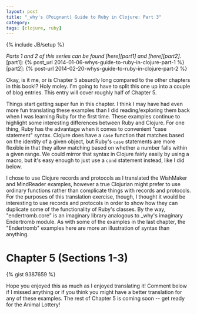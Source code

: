 ```yaml
---
layout: post
title: "_why's (Poignant) Guide to Ruby in Clojure: Part 3"
category: 
tags: [clojure, ruby]
---
```

{% include JB/setup %}

*Parts 1 and 2 of this series can be found [here][part1] and [here][part2].*
[part1]: {% post_url 2014-01-06-whys-guide-to-ruby-in-clojure-part-1 %}
[part2]: {% post-url 2014-02-20-whys-guide-to-ruby-in-clojure-part-2 %}

Okay, is it me, or is Chapter 5 absurdly long compared to the other chapters in this book!? Holy moley. I'm going to have to split this one up into a couple of blog entries. This entry will cover roughly half of Chapter 5.

Things start getting super fun in this chapter. I think I may have had even more fun translating these examples than I did reading/exploring them back when I was learning Ruby for the first time. These examples continue to highlight some interesting differences between Ruby and Clojure. For one thing, Ruby has the advantage when it comes to convenient "case statement" syntax. Clojure does have a `case` function that matches based on the identity of a given object, but Ruby's `case` statements are more flexible in that they allow matching based on whether a number falls within a given range. We could mirror that syntax in Clojure fairly easily by using a macro, but it's easy enough to just use a `cond` statement instead, like I did below.

I chose to use Clojure records and protocols as I translated the WishMaker and MindReader examples, however a true Clojurian might prefer to use ordinary functions rather than complicate things with records and protocols. For the purposes of this translation exercise, though, I thought it would be interesting to use records and protocols in order to show how they can duplicate some of the functionality of Ruby's classes. By the way, "endertromb.core" is an imaginary library analogous to _why's imaginary Endertromb module. As with some of the examples in the last chapter, the "Endertromb" examples here are more an illustration of syntax than anything.


Chapter 5 (Sections 1-3)
========================

{% gist 9387659 %}

Hope you enjoyed this as much as I enjoyed translating it! Comment below if I missed anything or if you think you might have a better translation for any of these examples. The rest of Chapter 5 is coming soon -- get ready for the Animal Lottery!
